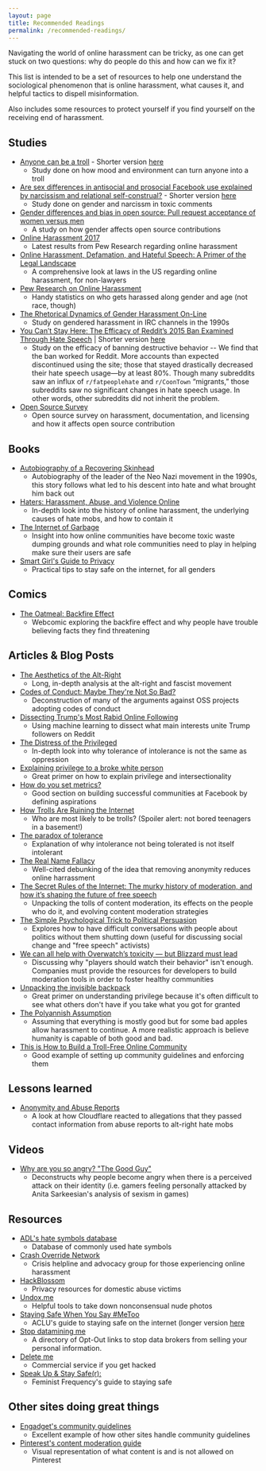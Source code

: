 ```yaml
---
layout: page
title: Recommended Readings
permalink: /recommended-readings/
---
```


Navigating the world of online harassment can be tricky, as one can get stuck on two questions: why do people do this and how can we fix it?

This list is intended to be a set of resources to help one understand the sociological phenomenon that is online harassment, what causes it, and helpful tactics to dispell misinformation.

Also includes some resources to protect yourself if you find yourself on the receiving end of harassment.

## Studies 
* [Anyone can be a troll](https://files.clr3.com/papers/2017_anyone.pdf) - Shorter version [here](https://theconversation.com/our-experiments-taught-us-why-people-troll-72798)
  * Study done on how mood and environment can turn anyone into a troll
* [Are sex differences in antisocial and prosocial Facebook use explained by narcissism and relational self-construal?](http://ac.els-cdn.com/S0747563217305010/1-s2.0-S0747563217305010-main.pdf?_tid=f12905b4-9c96-11e7-a9d9-00000aab0f26&acdnat=1505755956_9fc441fc5ff26de802b53bea469eb4b8) - Shorter version [here](http://www.huffingtonpost.com/entry/study-facebook-trolls-are-just-narcissist-men-with-internet-access_us_59babdede4b086432b05336d)
  * Study done on gender and narcissm in toxic comments
* [Gender differences and bias in open source: Pull request acceptance of women versus men](https://peerj.com/preprints/1733/?td=sd)
  * A study on how gender affects open source contributions 
* [Online Harassment 2017](http://www.pewinternet.org/2017/07/11/online-harassment-2017/) 
  * Latest results from Pew Research regarding online harassment
* [Online Harassment, Defamation, and Hateful Speech: A Primer of the Legal Landscape](https://poseidon01.ssrn.com/delivery.php?ID=809117069101031088086103119084027074000085037059021024124065101030009029090089001110060097037059060026020097006127030124121096025086030014047000028123074001010096090017035095089105127070113026113093121100071121025119125079089000084071119001096066003&EXT=pdf)
  * A comprehensive look at laws in the US regarding online harassment, for non-lawyers 
* [Pew Research on Online Harassment](http://www.pewinternet.org/2014/10/22/online-harassment/)
  * Handy statistics on who gets harassed along gender and age (not race, though)
* [The Rhetorical Dynamics of Gender Harassment On-Line](https://www.researchgate.net/publication/220175350_The_Rhetorical_Dynamics_of_Gender_Harassment_On-Line)
  * Study on gendered harassment in IRC channels in the 1990s
* [You Can’t Stay Here: The Efficacy of Reddit’s 2015 Ban
Examined Through Hate Speech](http://comp.social.gatech.edu/papers/cscw18-chand-hate.pdf) | Shorter version [here](https://gizmodo.com/study-finds-banning-reddits-bigoted-jerkwards-worked-1803766754/amp)
  * Study on the efficacy of banning destructive behavior -- We find that the ban worked for Reddit. More accounts than expected discontinued using the site; those that stayed drastically decreased their hate speech usage—by at least 80%. Though many subreddits saw an influx of `r/fatpeoplehate` and `r/CoonTown` “migrants,” those subreddits saw no significant changes in hate speech usage. In other words, other subreddits did not inherit the problem.
* [Open Source Survey](http://opensourcesurvey.org/2017/)
  * Open source survey on harassment, documentation, and licensing and how it affects open source contribution
  
## Books 
* [Autobiography of a Recovering Skinhead](https://www.amazon.com/dp/B0043VDC52/ref=dp-kindle-redirect?_encoding=UTF8&btkr=1)
  * Autobiography of the leader of the Neo Nazi movement in the 1990s, this story follows what led to his descent into hate and what brought him back out
* [Haters: Harassment, Abuse, and Violence Online](https://www.amazon.com/Haters-Harassment-Abuse-Violence-Online-ebook/dp/B01LYIP1B2/ref=sr_1_1?s=digital-text&ie=UTF8&qid=1489787699&sr=1-1&keywords=haters+online+harassment)
  * In-depth look into the history of online harassment, the underlying causes of hate mobs, and how to contain it 
* [The Internet of Garbage](https://www.amazon.com/Internet-Garbage-Sarah-Jeong-ebook/dp/B011JAV030/ref=sr_1_1?s=digital-text&ie=UTF8&qid=1489787586&sr=1-1&keywords=the+internet+of+garbage)
  * Insight into how online communities have become toxic waste dumping grounds and what role communities need to play in helping make sure their users are safe
* [Smart Girl's Guide to Privacy](https://www.amazon.com/Smart-Girls-Guide-Privacy-Rest-ebook/dp/B00JBV3C6S)
  * Practical tips to stay safe on the internet, for all genders 
  
## Comics 
* [The Oatmeal: Backfire Effect](http://theoatmeal.com/comics/believe)
  * Webcomic exploring the backfire effect and why people have trouble believing facts they find threatening

## Articles & Blog Posts
* [The Aesthetics of the Alt-Right](http://baltimore-art.com/2017/02/11/the-aesthetics-of-the-alt-right/)
  * Long, in-depth analysis at the alt-right and fascist movement 
* [Codes of Conduct: Maybe They're Not So Bad?](https://philsturgeon.uk/2016/09/15/codes-of-conduct-maybe-theyre-not-so-bad/)
  * Deconstruction of many of the arguments against OSS projects adopting codes of conduct
* [Dissecting Trump's Most Rabid Online Following](https://fivethirtyeight.com/features/dissecting-trumps-most-rabid-online-following/)
  * Using machine learning to dissect what main interests unite Trump followers on Reddit
* [The Distress of the Privileged](https://weeklysift.com/2012/09/10/the-distress-of-the-privileged/) 
  * In-depth look into why tolerance of intolerance is not the same as oppression 
* [Explaining privilege to a broke white person](http://www.huffingtonpost.com/gina-crosleycorcoran/explaining-white-privilege-to-a-broke-white-person_b_5269255.html)
  * Great primer on how to explain privilege and intersectionality 
* [How do you set metrics?](http://mailchi.mp/juliezhuo/how-do-you-set-metrics?e=052fc29187)
  * Good section on building successful communities at Facebook by defining aspirations
* [How Trolls Are Ruining the Internet](http://time.com/4457110/internet-trolls/)
  * Who are most likely to be trolls? (Spoiler alert: not bored teenagers in a basement!)
* [The paradox of tolerance](https://en.wikipedia.org/wiki/Paradox_of_tolerance)
  * Explanation of why intolerance not being tolerated is not itself intolerant
* [The Real Name Fallacy](https://blog.coralproject.net/the-real-name-fallacy/)
  * Well-cited debunking of the idea that removing anonymity reduces online harrassment
* [The Secret Rules of the Internet: The murky history of moderation, and how it’s shaping the future of free speech](https://www.theverge.com/2016/4/13/11387934/internet-moderator-history-youtube-facebook-reddit-censorship-free-speech)
  * Unpacking the tolls of content moderation, its effects on the people who do it, and evolving content moderation strategies
* [The Simple Psychological Trick to Political Persuasion](https://www.theatlantic.com/science/archive/2017/02/the-simple-psychological-trick-to-political-persuasion/515181/?utm_source=twb)
  * Explores how to have difficult conversations with people about politics without them shutting down (useful for discussing social change and "free speech" activists)
* [We can all help with Overwatch’s toxicity — but Blizzard must lead](https://venturebeat.com/2017/09/17/everyone-can-help-with-toxicity-in-overwatch-but-blizzard-must-lead/amp/)
  * Discussing why "players should watch their behavior" isn't enough. Companies must provide the resources for developers to build moderation tools in order to foster healthy communities
* [Unpacking the invisible backpack](https://nationalseedproject.org/white-privilege-unpacking-the-invisible-knapsack)
  * Great primer on understanding privilege because it's often difficult to see what others don't have if you take what you got for granted
* [The Polyannish Assumption](https://stratechery.com/2017/the-pollyannish-assumption/)
  * Assuming that everything is mostly good but for some bad apples allow harassment to continue. A more realistic approach is believe humanity is capable of both good and bad. 
* [This is How to Build a Troll-Free Online Community](https://www.fastcompany.com/40543021/this-is-how-to-build-a-troll-free-online-community)
  * Good example of setting up community guidelines and enforcing them
  
## Lessons learned 
* [Anonymity and Abuse Reports](https://blog.cloudflare.com/anonymity-and-abuse-reports/)
  * A look at how Cloudflare reacted to allegations that they passed contact information from abuse reports to alt-right hate mobs
  
## Videos 
* [Why are you so angry? "The Good Guy"](https://youtu.be/TCqQ9LxzTwM?list=PLJA_jUddXvY62dhVThbeegLPpvQlR4CjF)
  * Deconstructs why people become angry when there is a perceived attack on their identity (i.e. gamers feeling personally attacked by Anita Sarkeesian's analysis of sexism in games) 

## Resources 
* [ADL's hate symbols database](https://www.adl.org/education/references/hate-symbols)
  * Database of commonly used hate symbols 
* [Crash Override Network](http://www.crashoverridenetwork.com/)
  * Crisis helpline and advocacy group for those experiencing online harassment
* [HackBlossom](https://hackblossom.org/domestic-violence/)
  * Privacy resources for domestic abuse victims
* [Undox.me](http://www.undox.me/)
  * Helpful tools to take down nonconsensual nude photos
* [Staying Safe When You Say #MeToo](https://www.aclu.org/blog/privacy-technology/internet-privacy/staying-safe-when-you-say-metoo)
  * ACLU's guide to staying safe on the internet (longer version [here](https://hypatia.ca/safety/)
* [Stop datamining me](https://www.stopdatamining.me/opt-out-list/)
  * A directory of Opt-Out links to stop data brokers from selling your personal information.
* [Delete me](http://abine.com/deleteme/)
  * Commercial service if you get hacked
* [Speak Up & Stay Safe(r):](https://onlinesafety.feministfrequency.com/en/)
  * Feminist Frequency's guide to staying safe
  
## Other sites doing great things
* [Engadget's community guidelines](https://www.engadget.com/2017/05/01/engadget-commenting-policy/)
  * Excellent example of how other sites handle community guidelines
* [Pinterest's content moderation guide](https://policy.pinterest.com/en/community-guidelines)
  * Visual representation of what content is and is not allowed on Pinterest
